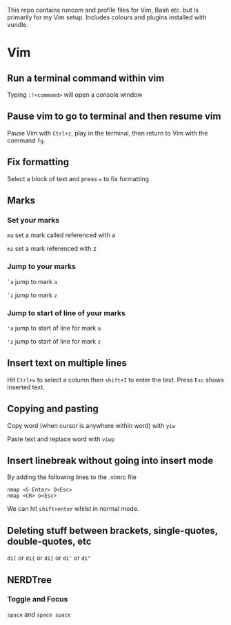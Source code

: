This repo contains runcom and profile files for Vim, Bash etc. but is primarily for my Vim setup.
Includes colours and plugins installed with vundle.


# Vim

## Run a terminal command within vim

Typing `:!<command>` will open a console window

## Pause vim to go to terminal and then resume vim

Pause Vim with `Ctrl+z`, play in the terminal, then return to Vim with the command `fg`.


## Fix formatting

Select a block of text and press `=` to fix formatting




## Marks

### Set your marks

`ma` set a mark called referenced with a

`mz` set a mark referenced with z

### Jump to your marks

`` `a `` jump to mark `a`

`` `z `` jump to mark `z`

### Jump to start of line of your marks

`'a` jump to start of line for mark `a`

`'z` jump to start of line for mark `z`




## Insert text on multiple lines

Hit `Ctrl+v` to select a column then `shift+I` to enter the text. Press `Esc` shows inserted text.




## Copying and pasting

Copy word (when cursor is anywhere within word) with `yiw`

Paste text and replace word with `viwp`



## Insert linebreak without going into insert mode

By adding the following lines to the .vimrc file

```
nmap <S-Enter> O<Esc>
nmap <CR> o<Esc>
```

We can hit `shift+enter` whilst in normal mode.

## Deleting stuff between brackets, single-quotes, double-quotes, etc
`di(` or `di{` or `di[` or `di'` or `di"`

## NERDTree
### Toggle and Focus
`space` and `space space`



